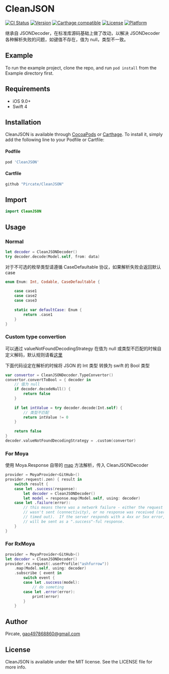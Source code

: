 # CleanJSON

[![CI Status](https://img.shields.io/travis/Pircate/CleanJSON.svg?style=flat)](https://travis-ci.org/Pircate/CleanJSON)
[![Version](https://img.shields.io/cocoapods/v/CleanJSON.svg?style=flat)](https://cocoapods.org/pods/CleanJSON)
[![Carthage compatible](https://img.shields.io/badge/Carthage-compatible-4BC51D.svg?style=flat)](https://github.com/Carthage/Carthage)
[![License](https://img.shields.io/cocoapods/l/CleanJSON.svg?style=flat)](https://cocoapods.org/pods/CleanJSON)
[![Platform](https://img.shields.io/cocoapods/p/CleanJSON.svg?style=flat)](https://cocoapods.org/pods/CleanJSON)


继承自 JSONDecoder，在标准库源码基础上做了改动，以解决 JSONDecoder 各种解析失败的问题，如键值不存在，值为 null，类型不一致。

## Example

To run the example project, clone the repo, and run `pod install` from the Example directory first.

## Requirements

* iOS 9.0+
* Swift 4

## Installation

CleanJSON is available through [CocoaPods](https://cocoapods.org) or [Carthage](https://github.com/Carthage/Carthage). To install
it, simply add the following line to your Podfile or Cartfile:

#### Podfile

```ruby
pod 'CleanJSON'
```

#### Cartfile

```ruby
github "Pircate/CleanJSON"
```

## Import

```swift
import CleanJSON
```

## Usage

### Normal

```swift
let decoder = CleanJSONDecoder()
try decoder.decode(Model.self, from: data)
```

对于不可选的枚举类型请遵循 CaseDefaultable 协议，如果解析失败会返回默认 case

```swift
enum Enum: Int, Codable, CaseDefaultable {
    
    case case1
    case case2
    case case3
    
    static var defaultCase: Enum {
        return .case1
    }
}
```

### Custom type convertion

可以通过 valueNotFoundDecodingStrategy 在值为 null 或类型不匹配的时候自定义解码，默认规则请看[这里](https://github.com/Pircate/CleanJSON/blob/master/CleanJSON/Classes/TypeConvertor.swift)

下面代码设定在解析的时候将 JSON 的 Int 类型 转换为 swift 的 Bool 类型

```swift
var convertor = CleanJSONDecoder.TypeConvertor()
convertor.convertToBool = { decoder in
    // 值为 null
    if decoder.decodeNull() {
        return false
    }
    
    if let intValue = try decoder.decode(Int.self) {
        // 类型不匹配
        return intValue != 0
    }
    
    return false
}
decoder.valueNotFoundDecodingStrategy = .custom(convertor)
```

### For Moya

使用 Moya.Response 自带的 [map](https://github.com/Moya/Moya/blob/master/Sources/Moya/Response.swift) 方法解析，传入 CleanJSONDecoder

```swift
provider = MoyaProvider<GitHub>()
provider.request(.zen) { result in
    switch result {
    case let .success(response):
        let decoder = CleanJSONDecoder()
        let model = response.map(Model.self, using: decoder)
    case let .failure(error):
        // this means there was a network failure - either the request
        // wasn't sent (connectivity), or no response was received (server
        // timed out).  If the server responds with a 4xx or 5xx error, that
        // will be sent as a ".success"-ful response.
    }
}
```

### For RxMoya

```swift
provider = MoyaProvider<GitHub>()
let decoder = CleanJSONDecoder()
provider.rx.request(.userProfile("ashfurrow"))
    .map(Model.self, using: decoder)
    .subscribe { event in
        switch event {
        case let .success(model):
            // do someting
        case let .error(error):
            print(error)
        }
    }
```

## Author

Pircate, gao497868860@gmail.com

## License

CleanJSON is available under the MIT license. See the LICENSE file for more info.
